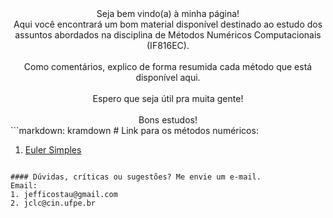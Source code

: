 <center>Seja bem vindo(a) à minha página!
<br>Aqui você encontrará um bom material disponível destinado ao estudo dos assuntos abordados na disciplina de Métodos Numéricos Computacionais (IF816EC).</br>
<br>Como comentários, explico de forma resumida cada método que está disponível aqui.</br>
<br>Espero que seja útil pra muita gente!</br>
<br>Bons estudos!</br>
</center>
```markdown: kramdown
# Link para os métodos numéricos:

1. [Euler Simples](https://github.com/jc-costa/MetodosNumericos/blob/main/eulerSimples.py)
```

#### Dúvidas, críticas ou sugestões? Me envie um e-mail.
Email: 
1. jefficostau@gmail.com
2. jclc@cin.ufpe.br


